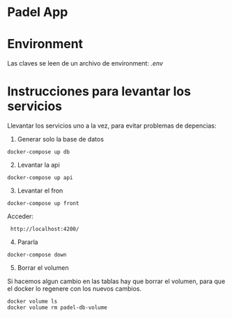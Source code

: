 

# Padel App

# Environment

Las claves se leen de un archivo de environment: *.env*


# Instrucciones para levantar los servicios

Llevantar los servicios uno a la vez, para evitar problemas de depencias:

1. Generar solo la base de datos 

```docker-compose up db```

2. Levantar la api

```docker-compose up api```

3. Levantar el fron

```docker-compose up front```

Acceder:

``` http://localhost:4200/```

4. Pararla

```docker-compose down```

5. Borrar el volumen

Si hacemos algun cambio en las tablas hay que borrar el volumen,
 para que el docker lo regenere con los nuevos cambios.

```shell
docker volume ls 
docker volume rm padel-db-volume
```
